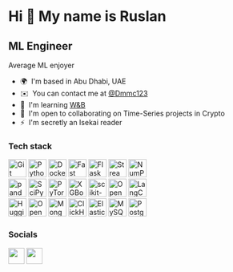 Hi 👋 My name is Ruslan
=======================

ML Engineer
--------------

Average ML enjoyer

* 🌍  I'm based in Abu Dhabi, UAE
* ✉️  You can contact me at [@Dmmc123](https://t.me/Dmmc123)
* 🧠  I'm learning [W&B](https://wandb.ai/)
* 🤝  I'm open to collaborating on Time-Series projects in Crypto
* ⚡  I'm secretly an Isekai reader

### Tech stack

<p align="left">
<a href="https://git-scm.com/" target="_blank" rel="noreferrer"><img src="https://raw.githubusercontent.com/danielcranney/readme-generator/main/public/icons/skills/git-colored.svg" width="36" height="36" alt="Git" /></a>
<a href="https://www.python.org/" target="_blank" rel="noreferrer"><img src="https://raw.githubusercontent.com/danielcranney/readme-generator/main/public/icons/skills/python-colored.svg" width="36" height="36" alt="Python" /></a>
<a href="https://www.docker.com/" target="_blank" rel="noreferrer"><img src="https://cdn-icons-png.flaticon.com/512/919/919853.png" width="36" height="36" alt="Docker" /></a>
<a href="https://fastapi.tiangolo.com/" target="_blank" rel="noreferrer"><img src="https://raw.githubusercontent.com/danielcranney/readme-generator/main/public/icons/skills/fastapi-colored.svg" width="36" height="36" alt="Fast API" /></a>
<a href="https://flask.palletsprojects.com/en/2.0.x/" target="_blank" rel="noreferrer"><img src="https://raw.githubusercontent.com/danielcranney/readme-generator/main/public/icons/skills/flask-colored.svg" width="36" height="36" alt="Flask" /></a>
<a href="https://streamlit.io/" target="_blank" rel="noreferrer"><img src="https://streamlit.io/images/brand/streamlit-mark-color.svg" width="36" height="36" alt="Streamlit" /></a>
<a href="https://numpy.org/" target="_blank" rel="noreferrer"><img src="https://cdn.worldvectorlogo.com/logos/numpy-1.svg" width="36" height="36" alt="NumPy" /></a>
<br/>
<a href="https://pandas.pydata.org/" target="_blank" rel="noreferrer"><img src="https://upload.wikimedia.org/wikipedia/commons/2/22/Pandas_mark.svg" width="36" height="36" alt="pandas" /></a>
<a href="https://scipy.org/" target="_blank" rel="noreferrer"><img src="https://upload.wikimedia.org/wikipedia/commons/b/b2/SCIPY_2.svg" width="36" height="36" alt="SciPy" /></a>
<a href="https://pytorch.com/" target="_blank" rel="noreferrer"><img src="https://upload.wikimedia.org/wikipedia/commons/1/10/PyTorch_logo_icon.svg" width="36" height="36" alt="PyTorch" /></a>
<a href="https://xgboost.readthedocs.io/en/stable/" target="_blank" rel="noreferrer"><img src="https://pbs.twimg.com/media/FoPQdY9akAM2L_S?format=png&name=small" width="36" height="36" alt="XGBoost" /></a>
<a href="https://scikit-learn.org/" target="_blank" rel="noreferrer"><img src="https://upload.wikimedia.org/wikipedia/commons/0/05/Scikit_learn_logo_small.svg" width="36" height="36" alt="scikit-learn" /></a>
<a href="https://platform.openai.com/docs" target="_blank" rel="noreferrer"><img src="https://www.svgrepo.com/show/306500/openai.svg" width="36" height="36" alt="OpenAI API" /></a>
<a href="https://api.python.langchain.com/en/latest/api_reference.html" target="_blank" rel="noreferrer"><img src="https://em-content.zobj.net/thumbs/160/apple/285/parrot_1f99c.png" width="36" height="36" alt="LangChain" /></a>
<br/>
<a href="https://huggingface.co/" target="_blank" rel="noreferrer"><img src="https://avatars.githubusercontent.com/u/25720743?s=200&v=4" width="36" height="36" alt="HuggingFace" /></a>
<a href="https://opencv.org/" target="_blank" rel="noreferrer"><img src="https://wilfried-pouchous.fr/ressources/icones/competences/logiciel/opencv.svg" width="36" height="36" alt="OpenCV" /></a>
<a href="https://www.mongodb.com/" target="_blank" rel="noreferrer"><img src="https://raw.githubusercontent.com/danielcranney/readme-generator/main/public/icons/skills/mongodb-colored.svg" width="36" height="36" alt="MongoDB" /></a>
<a href="https://clickhouse.com/" target="_blank" rel="noreferrer"><img src="https://cdn.worldvectorlogo.com/logos/clickhouse.svg" width="36" height="36" alt="ClickHouse" /></a>
<a href="https://www.elastic.co/" target="_blank" rel="noreferrer"><img src="https://cdn.worldvectorlogo.com/logos/elasticsearch.svg" width="36" height="36" alt="Elasticsearch" /></a>
<a href="https://www.mysql.com/" target="_blank" rel="noreferrer"><img src="https://raw.githubusercontent.com/danielcranney/readme-generator/main/public/icons/skills/mysql-colored.svg" width="36" height="36" alt="MySQL" /></a>
<a href="https://www.postgresql.org/" target="_blank" rel="noreferrer"><img src="https://raw.githubusercontent.com/danielcranney/readme-generator/main/public/icons/skills/postgresql-colored.svg" width="36" height="36" alt="PostgreSQL" /></a>
</p>


### Socials

<p align="left"> <a href="https://www.github.com/Dmmc123" target="_blank" rel="noreferrer"><img src="https://raw.githubusercontent.com/danielcranney/readme-generator/main/public/icons/socials/github.svg" width="32" height="32" /></a> <a href="https://www.linkedin.com/in/dmmc123" target="_blank" rel="noreferrer"><img src="https://raw.githubusercontent.com/danielcranney/readme-generator/main/public/icons/socials/linkedin.svg" width="32" height="32" /></a></p>
